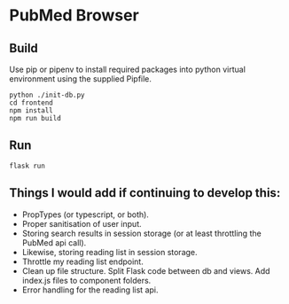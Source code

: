 # PubMed Browser

## Build

Use pip or pipenv to install required packages into python virtual environment using the supplied Pipfile.

`python ./init-db.py`  
`cd frontend`  
`npm install`  
`npm run build`  

## Run

`flask run`

## Things I would add if continuing to develop this:
- PropTypes (or typescript, or both).
- Proper sanitisation of user input.
- Storing search results in session storage (or at least throttling the PubMed api call).
- Likewise, storing reading list in session storage.
- Throttle my reading list endpoint.
- Clean up file structure. Split Flask code between db and views. Add index.js files to component folders.
- Error handling for the reading list api.
